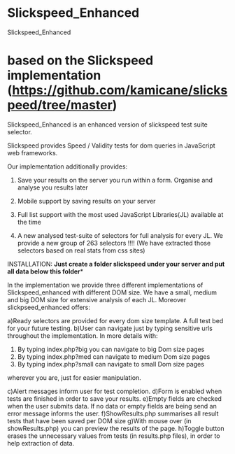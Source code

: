 Slickspeed_Enhanced
===================

Slickspeed_Enhanced

based on the Slickspeed implementation (https://github.com/kamicane/slickspeed/tree/master)
====================================================================================================

Slickspeed_Enhanced is an enhanced version of slickspeed test suite selector.

Slickspeed provides Speed / Validity tests for dom queries in JavaScript web frameworks.

Our implementation additionally provides:

1. Save your results on the server you run within a form. Organise and analyse you results later

2. Mobile support by saving results on your server 

3. Full list support with the most used JavaScript Libraries(JL) available at the time

4. A new analysed test-suite of selectors for full analysis for every JL. We provide a new group of 263 selectors !!!!
(We have extracted those selectors based on real stats from css sites)

INSTALLATION: ****Just create a folder slickspeed under your server and put all data below this folder*****

In the implementation we provide three different implementations of Slickspeed_enhanced with different DOM size.
We have a small, medium and big DOM size for extensive analysis of each JL.
Moreover slickpseed_enhanced offers:

a)Ready selectors are provided for every dom size template. A full test bed for your future testing.
b)User can navigate just by typing sensitive urls throughout the implementation. In more details with:
1. By typing index.php?big you can navigate to big Dom size pages
2. By typing index.php?med can navigate to medium Dom size pages
3. By typing index.php?small can navigate to small Dom size pages

wherever you are, just for easier manipulation.

c)Alert messages inform user for test completion.
d)Form is enabled when tests are finished in order to save your results. 
e)Empty fields are checked when the user submits data. If no data or empty fields are being send an error message informs the user.
f)ShowResults.php summarises all result tests that have been saved per DOM size
g)With mouse over (in showResults.php) you can preview the results of the page.
h)Toggle button erases the unnecessary values from tests (in results.php files), in order to help extraction of data.